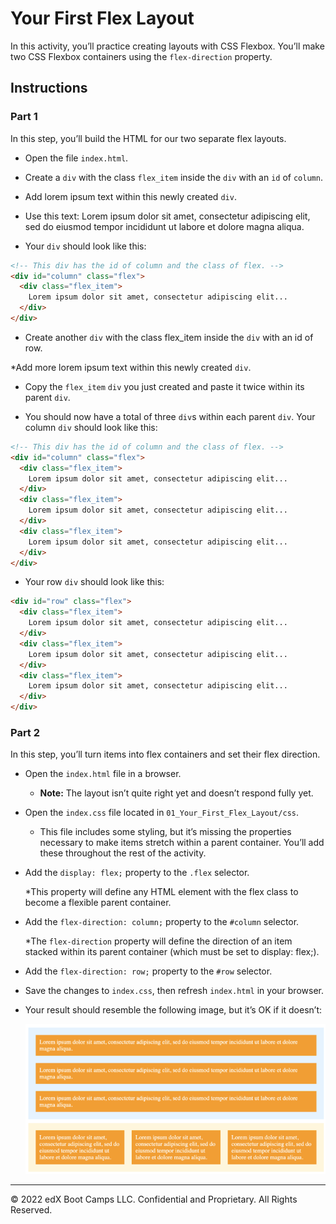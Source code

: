 # Your First Flex Layout

In this activity, you’ll practice creating layouts with CSS Flexbox. You’ll make two CSS Flexbox containers using the `flex-direction` property.

## Instructions

### Part 1

In this step, you’ll build the HTML for our two separate flex layouts.

* Open the file `index.html`. 

* Create a `div` with the class `flex_item` inside the `div` with an `id` of `column`.

* Add lorem ipsum text within this newly created `div`.

* Use this text: Lorem ipsum dolor sit amet, consectetur adipiscing elit, sed do eiusmod tempor incididunt ut labore et dolore magna aliqua.

* Your `div` should look like this:

```html
<!-- This div has the id of column and the class of flex. -->
<div id="column" class="flex">
  <div class="flex_item">
    Lorem ipsum dolor sit amet, consectetur adipiscing elit...
  </div>
</div> 
```

* Create another `div` with the class flex_item inside the `div` with an id of row.

*Add more lorem ipsum text within this newly created `div`.

* Copy the `flex_item` `div` you just created and paste it twice within its parent `div`.

* You should now have a total of three `div`s within each parent `div`. Your column `div` should look like this:

```html
<!-- This div has the id of column and the class of flex. -->
<div id="column" class="flex">
  <div class="flex_item">
    Lorem ipsum dolor sit amet, consectetur adipiscing elit...
  </div>
  <div class="flex_item">
    Lorem ipsum dolor sit amet, consectetur adipiscing elit...
  </div>
  <div class="flex_item">
    Lorem ipsum dolor sit amet, consectetur adipiscing elit...
  </div>
</div>
```

* Your row `div` should look like this:

```html
<div id="row" class="flex">
  <div class="flex_item">
    Lorem ipsum dolor sit amet, consectetur adipiscing elit...
  </div>
  <div class="flex_item">
    Lorem ipsum dolor sit amet, consectetur adipiscing elit...
  </div>
  <div class="flex_item">
    Lorem ipsum dolor sit amet, consectetur adipiscing elit...
  </div>
</div>
```

### Part 2

In this step, you’ll turn items into flex containers and set their flex direction. 

* Open the `index.html` file in a browser.

  * **Note:** The layout isn’t quite right yet and doesn’t respond fully yet.

* Open the `index.css` file located in `01_Your_First_Flex_Layout/css`.

  * This file includes some styling, but it’s missing the properties necessary to make items stretch within a parent container. You’ll add these throughout the rest of the activity.

* Add the `display: flex;` property to the `.flex` selector.

  *This property will define any HTML element with the flex class to become a flexible parent container.

* Add the `flex-direction: column;` property to the `#column` selector.

  *The `flex-direction` property will define the direction of an item stacked within its parent container (which must be set to display: flex;).

* Add the `flex-direction: row;` property to the `#row` selector.

* Save the changes to `index.css`, then refresh `index.html` in your browser.

* Your result should resemble the following image, but it’s OK if it doesn’t:

  ![Your first flex layout solution](flex-layout-solution.png)

---

© 2022 edX Boot Camps LLC. Confidential and Proprietary. All Rights Reserved.
